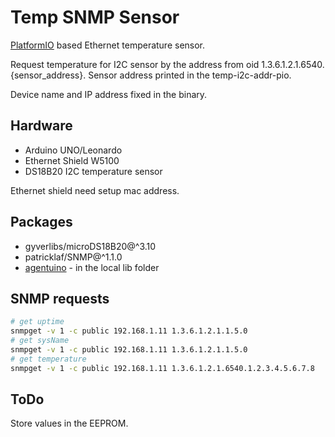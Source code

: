 Temp SNMP Sensor
================

[PlatformIO](https://platformio.org/) based Ethernet temperature sensor.

Request temperature for I2C sensor by the address from oid 1.3.6.1.2.1.6540.{sensor_address}.
Sensor address printed in the temp-i2c-addr-pio.

Device name and IP address fixed in the binary.

Hardware
--------

* Arduino UNO/Leonardo
* Ethernet Shield W5100
* DS18B20 I2C temperature sensor

Ethernet shield need setup mac address.

Packages
--------

* gyverlibs/microDS18B20@^3.10
* patricklaf/SNMP@^1.1.0
* [agentuino](https://code.google.com/archive/p/agentuino) - in the local lib folder

SNMP requests
-------------

```bash
# get uptime
snmpget -v 1 -c public 192.168.1.11 1.3.6.1.2.1.1.5.0
# get sysName
snmpget -v 1 -c public 192.168.1.11 1.3.6.1.2.1.1.5.0
# get temperature
snmpget -v 1 -c public 192.168.1.11 1.3.6.1.2.1.6540.1.2.3.4.5.6.7.8
```

ToDo
----

Store values in the EEPROM.
